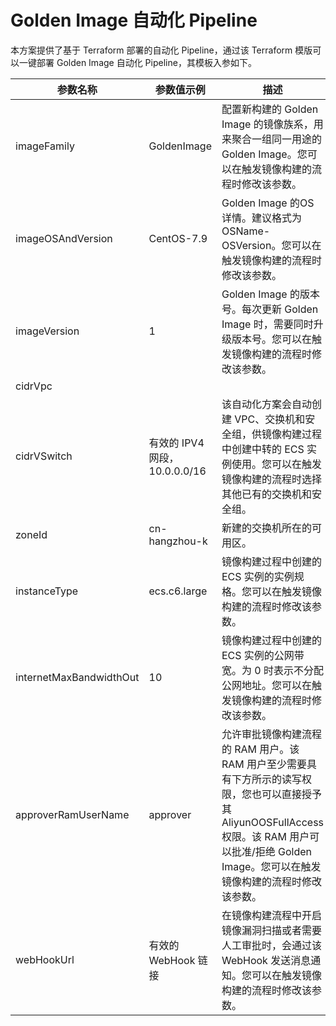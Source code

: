 # Golden Image 自动化 Pipeline

本方案提供了基于 Terraform 部署的自动化 Pipeline，通过该 Terraform 模版可以一键部署 Golden Image 自动化 Pipeline，其模板入参如下。

| **参数名称** | **参数值示例** | **描述** |
| --- | --- | --- |
| imageFamily | GoldenImage | 配置新构建的 Golden Image 的镜像族系，用来聚合一组同一用途的 Golden Image。您可以在触发镜像构建的流程时修改该参数。 |
| imageOSAndVersion | CentOS-7.9 | Golden Image 的OS详情。建议格式为 OSName-OSVersion。您可以在触发镜像构建的流程时修改该参数。 |
| imageVersion | 1 | Golden Image 的版本号。每次更新 Golden Image 时，需要同时升级版本号。您可以在触发镜像构建的流程时修改该参数。 |
| cidrVpc
cidrVSwitch | 有效的 IPV4 网段，10.0.0.0/16 | 该自动化方案会自动创建 VPC、交换机和安全组，供镜像构建过程中创建中转的 ECS 实例使用。您可以在触发镜像构建的流程时选择其他已有的交换机和安全组。 |
| zoneId | cn-hangzhou-k | 新建的交换机所在的可用区。 |
| instanceType | ecs.c6.large | 镜像构建过程中创建的 ECS 实例的实例规格。您可以在触发镜像构建的流程时修改该参数。 |
| internetMaxBandwidthOut | 10 | 镜像构建过程中创建的 ECS 实例的公网带宽。为 0 时表示不分配公网地址。您可以在触发镜像构建的流程时修改该参数。 |
| approverRamUserName | approver | 允许审批镜像构建流程的 RAM 用户。该 RAM 用户至少需要具有下方所示的读写权限，您也可以直接授予其 AliyunOOSFullAccess 权限。该 RAM 用户可以批准/拒绝 Golden Image。您可以在触发镜像构建的流程时修改该参数。 |
| webHookUrl | 有效的 WebHook 链接 | 在镜像构建流程中开启镜像漏洞扫描或者需要人工审批时，会通过该 WebHook 发送消息通知。您可以在触发镜像构建的流程时修改该参数。 |